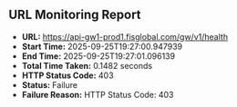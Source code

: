 ## URL Monitoring Report

- **URL:** https://api-gw1-prod1.fisglobal.com/gw/v1/health
- **Start Time:** 2025-09-25T19:27:00.947939
- **End Time:** 2025-09-25T19:27:01.096139
- **Total Time Taken:** 0.1482 seconds
- **HTTP Status Code:** 403
- **Status:** Failure
- **Failure Reason:** HTTP Status Code: 403
